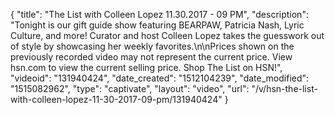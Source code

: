 {
    "title": "The List with Colleen Lopez 11.30.2017 - 09 PM",
    "description": "Tonight is our gift guide show featuring BEARPAW, Patricia Nash, Lyric Culture, and more! Curator and host Colleen Lopez takes the guesswork out of style by showcasing her weekly favorites.\n\nPrices shown on the previously recorded video may not represent the current price.  View hsn.com to view the current selling price. Shop The List on HSN!",
    "videoid": "131940424",
    "date_created": "1512104239",
    "date_modified": "1515082962",
    "type": "captivate",
    "layout": "video",
    "url": "\/v\/hsn-the-list-with-colleen-lopez-11-30-2017-09-pm\/131940424"
}